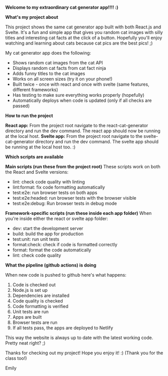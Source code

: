 **Welcome to my extraordinary cat generator app!!!! :)**


**What's my project about**

This project shows the same cat generator app built with both React.js and Svelte. It's a fun and simple app that gives you random cat images with silly titles and interesting cat facts at the click of a button. Hopefully you'll enjoy watching and learning about cats because cat pics are the best pics! ;)

My cat generator app does the following:
* Shows random cat images from the cat API
* Displays random cat facts from cat fact ninja
* Adds funny titles to the cat images
* Works on all screen sizes (try it on your phone!)
* Built twice - once with react and once with svelte (same features, different frameworks)
* Has testing to make sure everything works properly (hopefully)
* Automatically deploys when code is updated (only if all checks are passed)


**How to run the project**

**React app:** From the project root navigate to the react-cat-generator directory and run the dev command. The react app should now be running at the local host.
**Svelte app:** From the project root navigate to the svelte-cat-generator directory and run the dev command. The svelte app should be running at the local host too. :)


**Which scripts are available**

**Main scripts (run these from the project root)**
These scripts work on both the React and Svelte versions:
* lint: check code quality with linting
* lint:format: fix code formatting automatically
* test:e2e: run browser tests on both apps
* test:e2e:headed: run browser tests with the browser visible
* test:e2e:debug: Run browser tests in debug mode

**Framework-specific scripts (run these inside each app folder)**
When you're inside either the react or svelte app folder:
* dev: start the development server
* build: build the app for production
* test:unit: run unit tests
* format:check: check if code is formatted correctly
* format: format the code automatically
* lint: check code quality


**What the pipeline (github actions) is doing**

When new code is pushed to github here's what happens:
1. Code is checked out
2. Node.js is set up
3. Dependencies are installed
4. Code quality is checked
5. Code formatting is verified
6. Unit tests are run
7. Apps are built
8. Browser tests are run
9. If all tests pass, the apps are deployed to Netlify

This way the website is always up to date with the latest working code. Pretty neat right? ;)


Thanks for checking out my project! Hope you enjoy it! :)
(Thank you for the class too!)

Emily
